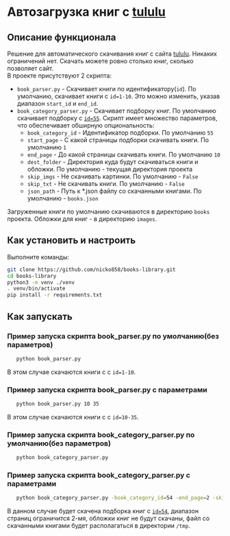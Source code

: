 # Автозагрузка книг с [tululu](https://tululu.org/)

## Описание функционала

Решение для автоматического скачивания книг с сайта [tululu](https://tululu.org/). Никаких ограничений нет. Скачать можете ровно столько книг, сколько позволяет сайт.  
В проекте присутствуют 2 скрипта:  
- `book_parser.py` - Скачивает книги по идентификатору(`id`). По умолчанию, скачивает книги с `id=1-10`. Это можно изменить, указав диапазон `start_id`  и  `end_id`.   
- `book_category_parser.py` - Скачивает подборку книг. По умолчанию скачивает подборку с [`id=55`](https://tululu.org/l55/). Скрипт имеет множество параметров, что обеспечивает обширную опциональность: 
    - `book_category_id` - Идентификатор подборки. По умолчанию `55`
    - `start_page` - С какой страницы подборки скачивать книги. По умолчанию `1` 
    - `end_page` - До какой страницы скачивать книги. По умолчанию `10` 
    - `dest_folder` - Директория куда будут скачиваться книги и обложки. По умолчанию - текущая директория проекта
    - `skip_imgs` - Не скачивать картинки. По умолчанию - `False`
    - `skip_txt` - Не скачивать книги. По умолчанию - `False`
    - `json_path` - Путь к *.json файлу со скачанными книгами. По умолчанию - `books.json`
  
Загруженные книги по умолчанию скачиваются в директорию `books` проекта. Обложки для книг - в директорию
`images`.  

## Как установить и настроить

Выполните команды:

  ```bash
  git clone https://github.com/nicko858/books-library.git
  cd books-library
  python3 -m venv ./venv
  . venv/bin/activate
  pip install -r requirements.txt
  ```

## Как запускать

### Пример запуска скрипта book_parser.py по умолчанию(без параметров)

```bash
   python book_parser.py
```
В этом случае скачаются книги с с `id=1-10`.  

### Пример запуска скрипта book_parser.py с параметрами

```bash
   python book_parser.py 10 35
```
В этом случае скачаются книги с с `id=10-35`.  

### Пример запуска скрипта book_category_parser.py по умолчанию(без параметров)

```bash
   python book_category_parser.py
```

### Пример запуска скрипта book_category_parser.py с параметрами

```bash
   python book_category_parser.py -book_category_id=54 -end_page=2 -skip_imgs=True -json_path=/tmp/books.json
```

В данном случае будет скачена подборка книг с [`id=54`](https://tululu.org/l54/), диапазон страниц ограничится 2-мя, обложки книг не будут скачаны, файл со скачанными книгами будет располагаться в директории `/tmp`.